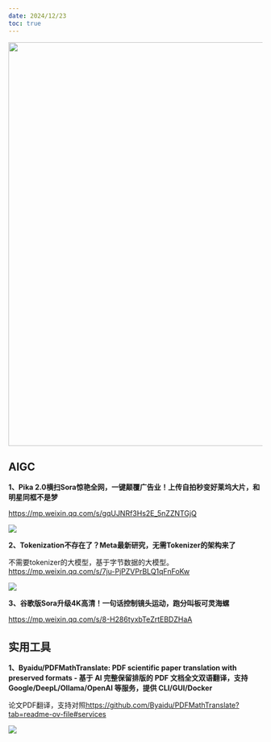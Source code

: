 ```yaml
---
date: 2024/12/23
toc: true
---
```


<img src="https://repository-images.githubusercontent.com/853189791/963df51a-2bb2-4982-9c22-7f26dfc0aae4" width="800" />

## AIGC
**1、Pika 2.0横扫Sora惊艳全网，一键颠覆广告业！上传自拍秒变好莱坞大片，和明星同框不是梦**

<https://mp.weixin.qq.com/s/gqUJNRf3Hs2E_5nZZNTGjQ>

![](https://mmbiz.qpic.cn/sz_mmbiz_jpg/UicQ7HgWiaUb2U28xFbE8HIhibvEmeZgWCaiacxungQjtv03IS0T9ibRFXVCHW47otPWzibubibps1KLibSiamBoIV8WtJg/0?wx_fmt=jpeg)

**2、Tokenization不存在了？Meta最新研究，无需Tokenizer的架构来了**

不需要tokenizer的大模型，基于字节数据的大模型。<https://mp.weixin.qq.com/s/7ju-PjPZVPrBLQ1qFnFoKw>

![](https://mmbiz.qpic.cn/sz_mmbiz_jpg/KmXPKA19gW9GXh2BaDETjIjzTbDaEH2fyksEoDEuic91bWJx7iceBT4CSTbzxmEqSrLGX80Q28jXmKFxf6AmKUzg/0?wx_fmt=jpeg)

**3、谷歌版Sora升级4K高清！一句话控制镜头运动，跑分叫板可灵海螺**

<https://mp.weixin.qq.com/s/8-H286tyxbTeZrtEBDZHaA>



## 实用工具
**1、Byaidu/PDFMathTranslate: PDF scientific paper translation with preserved formats - 基于 AI 完整保留排版的 PDF 文档全文双语翻译，支持 Google/DeepL/Ollama/OpenAI 等服务，提供 CLI/GUI/Docker**

论文PDF翻译，支持对照<https://github.com/Byaidu/PDFMathTranslate?tab=readme-ov-file#services>

![](https://repository-images.githubusercontent.com/853189791/963df51a-2bb2-4982-9c22-7f26dfc0aae4)

